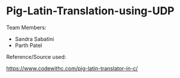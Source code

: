 # Pig-Latin-Translation-using-UDP


Team Members:

* Sandra Sabatini
* Parth Patel

Reference/Source used:

https://www.codewithc.com/pig-latin-translator-in-c/

